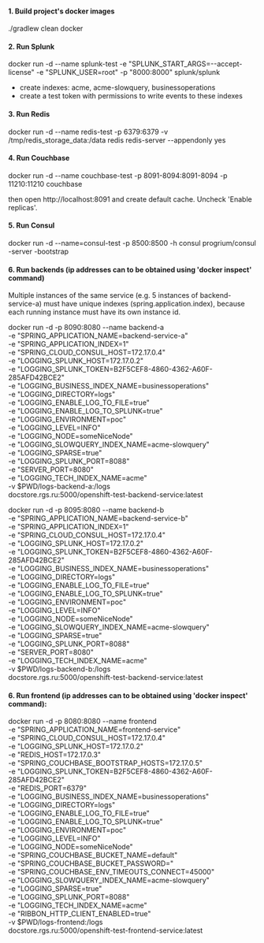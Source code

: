 #### 1. Build project's docker images
./gradlew clean docker

####  2. Run Splunk
docker run -d --name splunk-test -e "SPLUNK_START_ARGS=--accept-license" -e "SPLUNK_USER=root" -p "8000:8000" splunk/splunk
+ create indexes: acme, acme-slowquery, businessoperations
+ create a test token with permissions to write events to these indexes

#### 3. Run Redis
docker run -d --name redis-test -p 6379:6379 -v /tmp/redis_storage_data:/data redis redis-server --appendonly yes

#### 4. Run Couchbase
docker run -d --name couchbase-test -p 8091-8094:8091-8094 -p 11210:11210 couchbase

then open http://localhost:8091 and create default cache. Uncheck 'Enable replicas'.

#### 5. Run Consul
docker run -d --name=consul-test -p 8500:8500 -h consul progrium/consul -server -bootstrap

#### 6. Run backends (ip addresses can to be obtained using 'docker inspect' command)
Multiple instances of the same service (e.g. 5 instances of backend-service-a) must have unique indexes (spring.application.index), because each 
running instance must have its own instance id.

docker run -d -p 8090:8080 --name backend-a \
-e "SPRING_APPLICATION_NAME=backend-service-a" \
-e "SPRING_APPLICATION_INDEX=1" \
-e "SPRING_CLOUD_CONSUL_HOST=172.17.0.4" \
-e "LOGGING_SPLUNK_HOST=172.17.0.2" \
-e "LOGGING_SPLUNK_TOKEN=B2F5CEF8-4860-4362-A60F-285AFD42BCE2" \
-e "LOGGING_BUSINESS_INDEX_NAME=businessoperations" \
-e "LOGGING_DIRECTORY=logs" \
-e "LOGGING_ENABLE_LOG_TO_FILE=true" \
-e "LOGGING_ENABLE_LOG_TO_SPLUNK=true" \
-e "LOGGING_ENVIRONMENT=poc" \
-e "LOGGING_LEVEL=INFO" \
-e "LOGGING_NODE=someNiceNode" \
-e "LOGGING_SLOWQUERY_INDEX_NAME=acme-slowquery" \
-e "LOGGING_SPARSE=true" \
-e "LOGGING_SPLUNK_PORT=8088" \
-e "SERVER_PORT=8080" \
-e "LOGGING_TECH_INDEX_NAME=acme" \
-v $PWD/logs-backend-a:/logs \
docstore.rgs.ru:5000/openshift-test-backend-service:latest

docker run -d -p 8095:8080 --name backend-b \
-e "SPRING_APPLICATION_NAME=backend-service-b" \
-e "SPRING_APPLICATION_INDEX=1" \
-e "SPRING_CLOUD_CONSUL_HOST=172.17.0.4" \
-e "LOGGING_SPLUNK_HOST=172.17.0.2" \
-e "LOGGING_SPLUNK_TOKEN=B2F5CEF8-4860-4362-A60F-285AFD42BCE2" \
-e "LOGGING_BUSINESS_INDEX_NAME=businessoperations" \
-e "LOGGING_DIRECTORY=logs" \
-e "LOGGING_ENABLE_LOG_TO_FILE=true" \
-e "LOGGING_ENABLE_LOG_TO_SPLUNK=true" \
-e "LOGGING_ENVIRONMENT=poc" \
-e "LOGGING_LEVEL=INFO" \
-e "LOGGING_NODE=someNiceNode" \
-e "LOGGING_SLOWQUERY_INDEX_NAME=acme-slowquery" \
-e "LOGGING_SPARSE=true" \
-e "LOGGING_SPLUNK_PORT=8088" \
-e "SERVER_PORT=8080" \
-e "LOGGING_TECH_INDEX_NAME=acme" \
-v $PWD/logs-backend-b:/logs \
docstore.rgs.ru:5000/openshift-test-backend-service:latest

#### 6. Run frontend (ip addresses can to be obtained using 'docker inspect' command):

docker run -d -p 8080:8080 --name frontend \
-e "SPRING_APPLICATION_NAME=frontend-service" \
-e "SPRING_CLOUD_CONSUL_HOST=172.17.0.4" \
-e "LOGGING_SPLUNK_HOST=172.17.0.2" \
-e "REDIS_HOST=172.17.0.3" \
-e "SPRING_COUCHBASE_BOOTSTRAP_HOSTS=172.17.0.5" \
-e "LOGGING_SPLUNK_TOKEN=B2F5CEF8-4860-4362-A60F-285AFD42BCE2" \
-e "REDIS_PORT=6379" \
-e "LOGGING_BUSINESS_INDEX_NAME=businessoperations" \
-e "LOGGING_DIRECTORY=logs" \
-e "LOGGING_ENABLE_LOG_TO_FILE=true" \
-e "LOGGING_ENABLE_LOG_TO_SPLUNK=true" \
-e "LOGGING_ENVIRONMENT=poc" \
-e "LOGGING_LEVEL=INFO" \
-e "LOGGING_NODE=someNiceNode" \
-e "SPRING_COUCHBASE_BUCKET_NAME=default" \
-e "SPRING_COUCHBASE_BUCKET_PASSWORD=" \
-e "SPRING_COUCHBASE_ENV_TIMEOUTS_CONNECT=45000" \
-e "LOGGING_SLOWQUERY_INDEX_NAME=acme-slowquery" \
-e "LOGGING_SPARSE=true" \
-e "LOGGING_SPLUNK_PORT=8088" \
-e "LOGGING_TECH_INDEX_NAME=acme" \
-e "RIBBON_HTTP_CLIENT_ENABLED=true" \
-v $PWD/logs-frontend:/logs \
docstore.rgs.ru:5000/openshift-test-frontend-service:latest